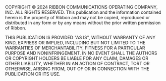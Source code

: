 COPYRIGHT © 2024 RIBBON COMMUNICATIONS OPERATING COMPANY, INC. ALL RIGHTS RESERVED.
This publication and the information contained herein is the property of Ribbon and may not be copied, reproduced or distributed in any form or by any means without the prior written permission of Ribbon.

THIS PUBLICATION IS PROVIDED "AS IS", WITHOUT WARRANTY OF ANY KIND, EXPRESS OR IMPLIED, INCLUDING BUT NOT LIMITED TO THE WARRANTIES OF MERCHANTABILITY, FITNESS FOR A PARTICULAR PURPOSE AND NONINFRINGEMENT. IN NO EVENT SHALL THE AUTHORS OR COPYRIGHT HOLDERS BE LIABLE FOR ANY CLAIM, DAMAGES OR OTHER LIABILITY, WHETHER IN AN ACTION OF CONTRACT, TORT OR OTHERWISE, ARISING FROM, OUT OF OR IN CONNECTION WITH THE PUBLICATION OR ITS USE.
